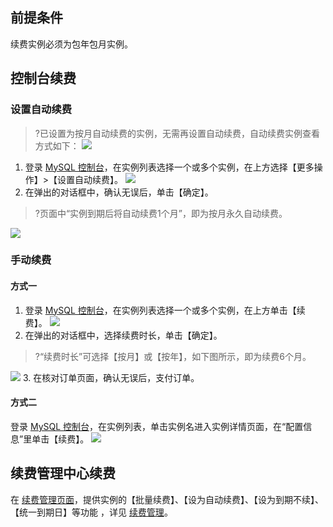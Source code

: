 ## 前提条件
续费实例必须为包年包月实例。


## 控制台续费
### 设置自动续费
>?已设置为按月自动续费的实例，无需再设置自动续费，自动续费实例查看方式如下：
>![](https://main.qcloudimg.com/raw/bd8c95c1afea71e900bc9ff2b5b9f6e3.png)
>
1. 登录 [MySQL 控制台](https://console.cloud.tencent.com/cdb)，在实例列表选择一个或多个实例，在上方选择【更多操作】>【设置自动续费】。
![](https://main.qcloudimg.com/raw/40045770dade95052b35da088faa720e.png)
2. 在弹出的对话框中，确认无误后，单击【确定】。
>?页面中“实例到期后将自动续费1个月”，即为按月永久自动续费。
>
![](https://main.qcloudimg.com/raw/14f1f8c5d3fcd6e52a4157fead60f75c.png)

### 手动续费
#### 方式一
1. 登录 [MySQL 控制台](https://console.cloud.tencent.com/cdb)，在实例列表选择一个或多个实例，在上方单击【续费】。
![](https://main.qcloudimg.com/raw/ea68377665f811e6aff400e880fa0ef4.png)
2. 在弹出的对话框中，选择续费时长，单击【确定】。
>?“续费时长”可选择【按月】或【按年】，如下图所示，即为续费6个月。
>
![](https://main.qcloudimg.com/raw/4575a223cefb54ea573b32d22602d823.png)
3. 在核对订单页面，确认无误后，支付订单。

#### 方式二
登录 [MySQL 控制台](https://console.cloud.tencent.com/cdb)，在实例列表，单击实例名进入实例详情页面，在“配置信息”里单击【续费】。
![](https://main.qcloudimg.com/raw/90d53b5e41eea905480984a741dd0578.png)


## 续费管理中心续费
在 [续费管理页面](https://console.cloud.tencent.com/account/renewal)，提供实例的【批量续费】、【设为自动续费】、【设为到期不续】、【统一到期日】等功能 ，详见 [续费管理](https://cloud.tencent.com/document/product/555/7454)。
